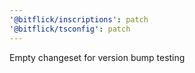 ```yaml
---
'@bitflick/inscriptions': patch
'@bitflick/tsconfig': patch
---
```


Empty changeset for version bump testing
